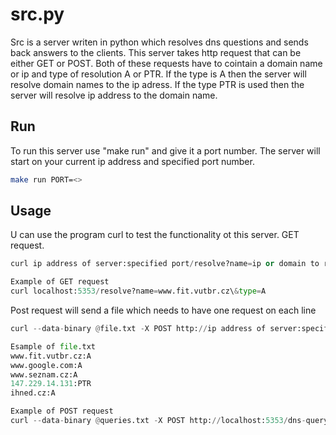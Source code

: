 # src.py

Src is a server writen in python which resolves dns questions and sends back answers to the clients. This server takes http request that can be either GET or POST. Both of these requests have to cointain a domain name or ip and type of resolution A or PTR. If the type is A then the server will resolve domain names to the ip adress. If the type PTR is used then the server will resolve ip address to the domain name.

## Run

To run this server use "make run" and give it a port number. The server will start on your current ip address and specified port number.

```bash
make run PORT=<>
```

## Usage
U can use the program curl to test the functionality ot this server.
GET request.
```python
curl ip address of server:specified port/resolve?name=ip or domain to resolve\&type=A or PTR

Example of GET request
curl localhost:5353/resolve?name=www.fit.vutbr.cz\&type=A
```
Post request will send a file which needs to have one request on each line
```python
curl --data-binary @file.txt -X POST http://ip address of server:specified port/dns-query

Esample of file.txt
www.fit.vutbr.cz:A
www.google.com:A
www.seznam.cz:A
147.229.14.131:PTR
ihned.cz:A

Example of POST request
curl --data-binary @queries.txt -X POST http://localhost:5353/dns-query
```